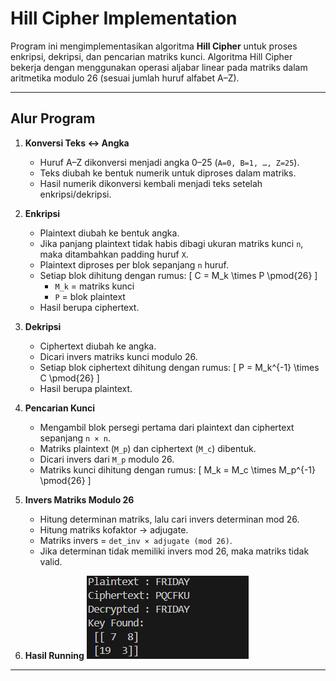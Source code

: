# Hill Cipher Implementation

Program ini mengimplementasikan algoritma **Hill Cipher** untuk proses enkripsi, dekripsi, dan pencarian matriks kunci. Algoritma Hill Cipher bekerja dengan menggunakan operasi aljabar linear pada matriks dalam aritmetika modulo 26 (sesuai jumlah huruf alfabet A–Z).

---

## Alur Program

1. **Konversi Teks ↔ Angka**
   - Huruf A–Z dikonversi menjadi angka 0–25 (`A=0, B=1, …, Z=25`).
   - Teks diubah ke bentuk numerik untuk diproses dalam matriks.
   - Hasil numerik dikonversi kembali menjadi teks setelah enkripsi/dekripsi.

2. **Enkripsi**
   - Plaintext diubah ke bentuk angka.
   - Jika panjang plaintext tidak habis dibagi ukuran matriks kunci `n`, maka ditambahkan padding huruf `X`.
   - Plaintext diproses per blok sepanjang `n` huruf.
   - Setiap blok dihitung dengan rumus:
     \[
     C = M_k \times P \pmod{26}
     \]
     - `M_k` = matriks kunci
     - `P` = blok plaintext
   - Hasil berupa ciphertext.

3. **Dekripsi**
   - Ciphertext diubah ke angka.
   - Dicari invers matriks kunci modulo 26.
   - Setiap blok ciphertext dihitung dengan rumus:
     \[
     P = M_k^{-1} \times C \pmod{26}
     \]
   - Hasil berupa plaintext.

4. **Pencarian Kunci**
   - Mengambil blok persegi pertama dari plaintext dan ciphertext sepanjang `n × n`.
   - Matriks plaintext (`M_p`) dan ciphertext (`M_c`) dibentuk.
   - Dicari invers dari `M_p` modulo 26.
   - Matriks kunci dihitung dengan rumus:
     \[
     M_k = M_c \times M_p^{-1} \pmod{26}
     \]

5. **Invers Matriks Modulo 26**
   - Hitung determinan matriks, lalu cari invers determinan mod 26.
   - Hitung matriks kofaktor → adjugate.
   - Matriks invers = `det_inv × adjugate (mod 26)`.
   - Jika determinan tidak memiliki invers mod 26, maka matriks tidak valid.

6. **Hasil Running**
![alt text](image.png)
---
